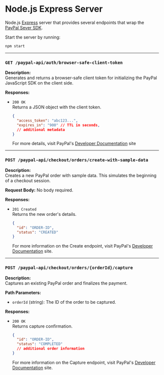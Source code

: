 # Node.js Express Server

Node.js [Express](https://expressjs.com/) server that provides several endpoints that wrap the [PayPal Sever SDK](https://developer.paypal.com/community/blog/paypal-server-side-sdk/).

Start the server by running:

```bash
npm start
```

---

### `GET /paypal-api/auth/browser-safe-client-token`

**Description:**  
Generates and returns a browser-safe client token for initializing the PayPal JavaScript SDK on the client side.

**Responses:**

- `200 OK`  
  Returns a JSON object with the client token.

  ```json
  {
    "access_token": "abc123...",
    "expires_in": "900" // TTL in seconds,
    // additional metadata
  }
  ```

  For more details, visit PayPal's [Developer Documentation](https://developer.paypal.com/api/rest/authentication/) site

---

### `POST /paypal-api/checkout/orders/create-with-sample-data`

**Description:**  
Creates a new PayPal order with sample data. This simulates the beginning of a checkout session.

**Request Body:**
No body required.

**Responses:**

- `201 Created`  
  Returns the new order's details.

  ```json
  {
    "id": "ORDER-ID",
    "status": "CREATED"
  }
  ```

  For more information on the Create endpoint, visit PayPal's [Developer Documentation](https://developer.paypal.com/docs/api/orders/v2/#orders_create) site.

---

### `POST /paypal-api/checkout/orders/{orderId}/capture`

**Description:**  
Captures an existing PayPal order and finalizes the payment.

**Path Parameters:**

- `orderId` (string): The ID of the order to be captured.

**Responses:**

- `200 OK`  
  Returns capture confirmation.

  ```json
  {
    "id": "ORDER-ID",
    "status": "COMPLETED"
    // additional order information
  }
  ```

  For more information on the Capture endpoint, visit PayPal's [Developer Documentation](https://developer.paypal.com/docs/api/orders/v2/#orders_capture) site.

